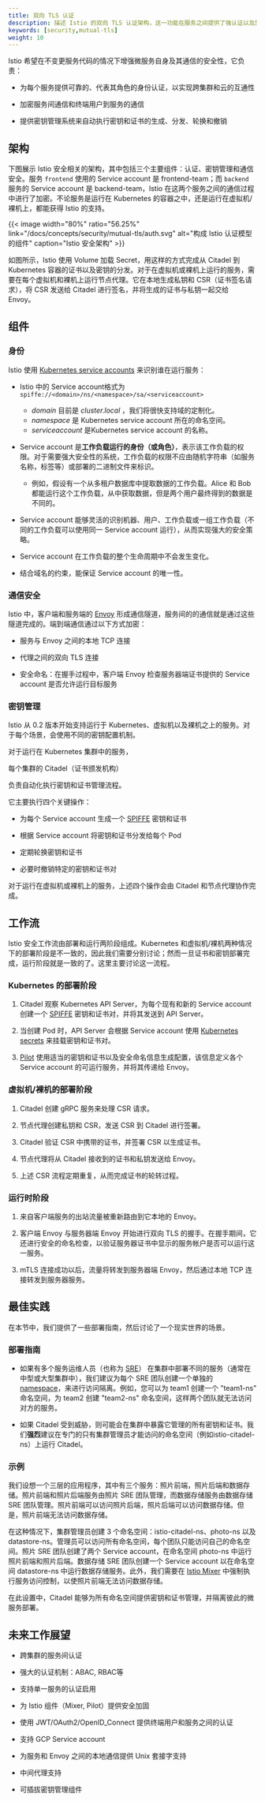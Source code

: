 ```yaml
---
title: 双向 TLS 认证
description: 描述 Istio 的双向 TLS 认证架构，这一功能在服务之间提供了强认证以及加密通讯的能力。
keywords: [security,mutual-tls]
weight: 10
---
```


Istio 希望在不变更服务代码的情况下增强微服务自身及其通信的安全性，它负责：

* 为每个服务提供可靠的、代表其角色的身份认证，以实现跨集群和云的互通性

* 加密服务间通信和终端用户到服务的通信

* 提供密钥管理系统来自动执行密钥和证书的生成、分发、轮换和撤销

## 架构

下图展示 Istio 安全相关的架构，其中包括三个主要组件：认证、密钥管理和通信安全。服务 `frontend` 使用的 Service account 是 frontend-team；而 `backend` 服务的 Service account 是 backend-team，Istio 在这两个服务之间的通信过程中进行了加密。不论服务是运行在 Kubernetes 的容器之中，还是运行在虚拟机/裸机上，都能获得 Istio 的支持。

{{< image width="80%" ratio="56.25%"
    link="/docs/concepts/security/mutual-tls/auth.svg"
    alt="构成 Istio 认证模型的组件"
    caption="Istio 安全架构"
    >}}

如图所示，Istio 使用 Volume 加载 Secret，用这样的方式完成从 Citadel 到 Kubernetes 容器的证书以及密钥的分发。对于在虚拟机或裸机上运行的服务，需要在每个虚拟机和裸机上运行节点代理。它在本地生成私钥和 CSR（证书签名请求），将 CSR 发送给 Citadel 进行签名，并将生成的证书与私钥一起交给 Envoy。

## 组件

### 身份

Istio 使用 [Kubernetes service accounts](https://kubernetes.io/docs/tasks/configure-pod-container/configure-service-account/) 来识别谁在运行服务：

* Istio 中的 Service account格式为 `spiffe://<domain>/ns/<namespace>/sa/<serviceaccount>`
  * _domain_ 目前是 _cluster.local_ ，我们将很快支持域的定制化。
  * _namespace_ 是 Kubernetes service account 所在的命名空间。
  * _serviceaccount_ 是Kubernetes service account 的名称。

* Service account 是**工作负载运行的身份（或角色）**，表示该工作负载的权限。对于需要强大安全性的系统，工作负载的权限不应由随机字符串（如服务名称，标签等）或部署的二进制文件来标识。
  * 例如，假设有一个从多租户数据库中提取数据的工作负载。Alice 和 Bob 都能运行这个工作负载，从中获取数据，但是两个用户最终得到的数据是不同的。

* Service account 能够灵活的识别机器、用户、工作负载或一组工作负载（不同的工作负载可以使用同一 Service account 运行），从而实现强大的安全策略。

* Service account 在工作负载的整个生命周期中不会发生变化。

* 结合域名的约束，能保证 Service account 的唯一性。

### 通信安全

Istio 中，客户端和服务端的 [Envoy](https://envoyproxy.github.io/envoy/) 形成通信隧道，服务间的的通信就是通过这些隧道完成的。端到端通信通过以下方式加密：

* 服务与 Envoy 之间的本地 TCP 连接

* 代理之间的双向 TLS 连接

* 安全命名：在握手过程中，客户端 Envoy 检查服务器端证书提供的 Service account 是否允许运行目标服务

### 密钥管理

Istio 从 0.2 版本开始支持运行于 Kubernetes、虚拟机以及裸机之上的服务。对于每个场景，会使用不同的密钥配置机制。

对于运行在 Kubernetes 集群中的服务，

每个集群的 Citadel（证书颁发机构）

负责自动化执行密钥和证书管理流程。

它主要执行四个关键操作：

* 为每个 Service account 生成一个 [SPIFFE](https://spiffe.github.io/docs/svid) 密钥和证书

* 根据 Service account 将密钥和证书分发给每个 Pod

* 定期轮换密钥和证书

* 必要时撤销特定的密钥和证书对

对于运行在虚拟机或裸机上的服务，上述四个操作会由 Citadel 和节点代理协作完成。

## 工作流

Istio 安全工作流由部署和运行两阶段组成。Kubernetes 和虚拟机/裸机两种情况下的部署阶段是不一致的，因此我们需要分别讨论；然而一旦证书和密钥部署完成，运行阶段就是一致的了。这里主要讨论这一流程。

### Kubernetes 的部署阶段

1. Citadel 观察 Kubernetes API Server，为每个现有和新的 Service account 创建一个 [SPIFFE](https://spiffe.github.io/docs/svid) 密钥和证书对，并将其发送到 API Server。

1. 当创建 Pod 时，API Server 会根据 Service account 使用 [Kubernetes secrets](https://kubernetes.io/docs/concepts/configuration/secret/) 来挂载密钥和证书对。

1. [Pilot](/docs/concepts/traffic-management/pilot/) 使用适当的密钥和证书以及安全命名信息生成配置，该信息定义各个 Service account 的可运行服务，并将其传递给 Envoy。

### 虚拟机/裸机的部署阶段

1. Citadel 创建 gRPC 服务来处理 CSR 请求。

1. 节点代理创建私钥和 CSR，发送 CSR 到 Citadel 进行签署。

1. Citadel 验证 CSR 中携带的证书，并签署 CSR 以生成证书。

1. 节点代理将从 Citadel 接收到的证书和私钥发送给 Envoy。

1. 上述 CSR 流程定期重复，从而完成证书的轮转过程。

### 运行时阶段

1. 来自客户端服务的出站流量被重新路由到它本地的 Envoy。

1. 客户端 Envoy 与服务器端 Envoy 开始进行双向 TLS 的握手。在握手期间，它还进行安全的命名检查，以验证服务器证书中显示的服务帐户是否可以运行这一服务。

1. mTLS 连接成功以后，流量将转发到服务器端 Envoy，然后通过本地 TCP 连接转发到服务器服务。

## 最佳实践

在本节中，我们提供了一些部署指南，然后讨论了一个现实世界的场景。

### 部署指南

* 如果有多个服务运维人员（也称为 [SRE](https://en.wikipedia.org/wiki/Site_reliability_engineering)） 在集群中部署不同的服务（通常在中型或大型集群中），我们建议为每个 SRE 团队创建一个单独的 [namespace](https://en.wikipedia.org/wiki/Site_reliability_engineering)，来进行访问隔离。例如，您可以为 team1 创建一个 "team1-ns" 命名空间，为 team2 创建 "team2-ns" 命名空间，这样两个团队就无法访问对方的服务。

* 如果 Citadel 受到威胁，则可能会在集群中暴露它管理的所有密钥和证书。我们**强烈**建议在专门的只有集群管理员才能访问的命名空间（例如istio-citadel-ns）上运行 Citadel。

### 示例

我们设想一个三层的应用程序，其中有三个服务：照片前端，照片后端和数据存储。照片前端和照片后端服务由照片 SRE 团队管理，而数据存储服务由数据存储 SRE 团队管理。照片前端可以访问照片后端，照片后端可以访问数据存储。但是，照片前端无法访问数据存储。

在这种情况下，集群管理员创建 3 个命名空间：istio-citadel-ns、photo-ns 以及 datastore-ns。管理员可以访问所有命名空间，每个团队只能访问自己的命名空间。照片 SRE 团队创建了两个 Service account，在命名空间 photo-ns 中运行照片前端和照片后端。数据存储 SRE 团队创建一个 Service account 以在命名空间 datastore-ns 中运行数据存储服务。此外，我们需要在 [Istio Mixer](/docs/concepts/policies-and-telemetry/overview/) 中强制执行服务访问控制，以使照片前端无法访问数据存储。

在此设置中，Citadel 能够为所有命名空间提供密钥和证书管理，并隔离彼此的微服务部署。

## 未来工作展望

* 跨集群的服务间认证

* 强大的认证机制：ABAC, RBAC等

* 支持单一服务的认证启用

* 为 Istio 组件（Mixer, Pilot）提供安全加固

* 使用 JWT/OAuth2/OpenID_Connect 提供终端用户和服务之间的认证

* 支持 GCP Service account

* 为服务和 Envoy 之间的本地通信提供 Unix 套接字支持

* 中间代理支持

* 可插拔密钥管理组件
